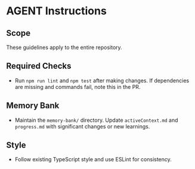 # AGENT Instructions

## Scope
These guidelines apply to the entire repository.

## Required Checks
- Run `npm run lint` and `npm test` after making changes. If dependencies are missing and commands fail, note this in the PR.

## Memory Bank
- Maintain the `memory-bank/` directory. Update `activeContext.md` and `progress.md` with significant changes or new learnings.

## Style
- Follow existing TypeScript style and use ESLint for consistency.

